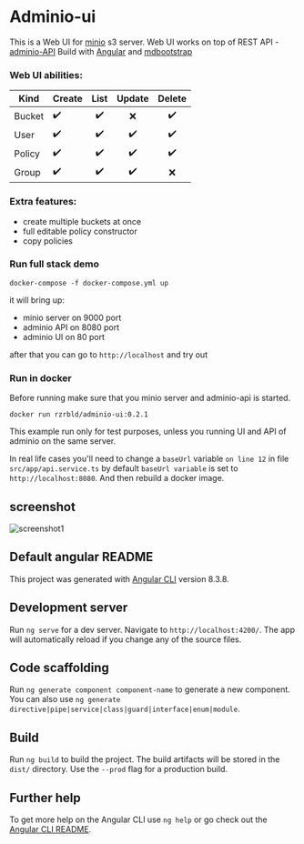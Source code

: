 # Adminio-ui
This is a Web UI for [minio](https://min.io) s3 server. 
Web UI works on top of REST API - [adminio-API](https://github.com/rzrbld/adminio-api) 
Build with [Angular](https://angular.io) and [mdbootstrap](https://mdbootstrap.com)

### Web UI abilities:
| Kind   |      Create      |  List  | Update | Delete |
|--------------|:-----------------------|:-----------:|:-----------:|:-----------:|
| Bucket |  :heavy_check_mark:  | :heavy_check_mark: | :x: | :heavy_check_mark: |
| User |  :heavy_check_mark:  | :heavy_check_mark: | :heavy_check_mark: | :heavy_check_mark: |
| Policy |  :heavy_check_mark: | :heavy_check_mark: | :heavy_check_mark: | :heavy_check_mark: |
| Group |  :heavy_check_mark: | :heavy_check_mark: | :heavy_check_mark: | :x: |


### Extra features:
- create multiple buckets at once
- full editable policy constructor
- copy policies


### Run full stack demo

`` docker-compose -f docker-compose.yml up ``

it will bring up:

 -  minio server on 9000 port 
 - adminio API on 8080 port
 - adminio UI on 80 port

after that you can go to `` http://localhost `` and try out

### Run in docker
Before running make sure that you minio server and adminio-api is started.

`` docker run rzrbld/adminio-ui:0.2.1 ``

This example run only for test purposes, unless you running UI and API of adminio on the same server.

In real life cases you'll need to change a `` baseUrl `` variable `` on line 12 `` in file `` src/app/api.service.ts ``
by default `` baseUrl variable `` is set to `` http://localhost:8080 ``. And then rebuild a docker image.

## screenshot
![screenshot1](https://raw.githubusercontent.com/rzrbld/adminio-ui/master/images/screenshot1.png)

## Default angular README 

This project was generated with [Angular CLI](https://github.com/angular/angular-cli) version 8.3.8.

## Development server

Run `ng serve` for a dev server. Navigate to `http://localhost:4200/`. The app will automatically reload if you change any of the source files.

## Code scaffolding

Run `ng generate component component-name` to generate a new component. You can also use `ng generate directive|pipe|service|class|guard|interface|enum|module`.

## Build

Run `ng build` to build the project. The build artifacts will be stored in the `dist/` directory. Use the `--prod` flag for a production build.

## Further help

To get more help on the Angular CLI use `ng help` or go check out the [Angular CLI README](https://github.com/angular/angular-cli/blob/master/README.md).

